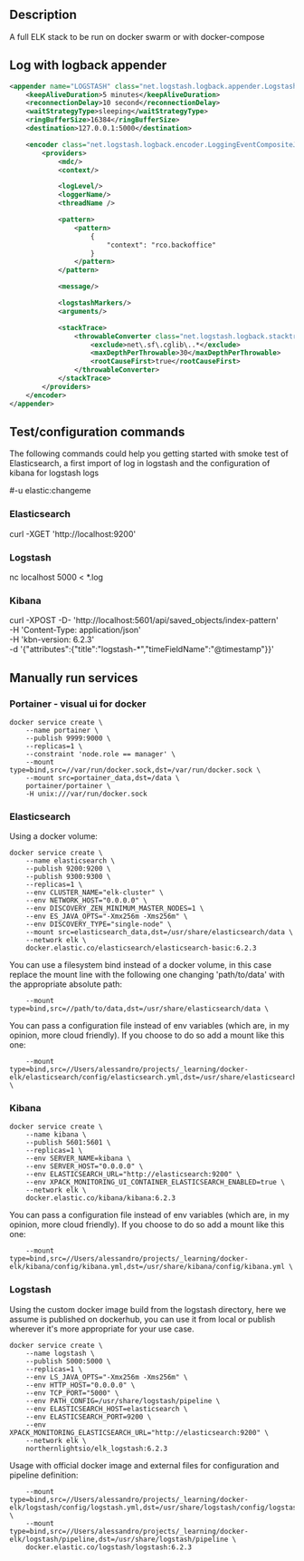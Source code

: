 
## Description

A full ELK stack to be run on docker swarm or with docker-compose

## Log with logback appender

```xml
<appender name="LOGSTASH" class="net.logstash.logback.appender.LogstashTcpSocketAppender">
    <keepAliveDuration>5 minutes</keepAliveDuration>
    <reconnectionDelay>10 second</reconnectionDelay>
    <waitStrategyType>sleeping</waitStrategyType>
    <ringBufferSize>16384</ringBufferSize>
    <destination>127.0.0.1:5000</destination>

    <encoder class="net.logstash.logback.encoder.LoggingEventCompositeJsonEncoder">
        <providers>
            <mdc/>
            <context/>

            <logLevel/>
            <loggerName/>
            <threadName />

            <pattern>
                <pattern>
                    {
                        "context": "rco.backoffice"
                    }
                </pattern>
            </pattern>

            <message/>

            <logstashMarkers/>
            <arguments/>

            <stackTrace>
                <throwableConverter class="net.logstash.logback.stacktrace.ShortenedThrowableConverter">
                    <exclude>net\.sf\.cglib\..*</exclude>
                    <maxDepthPerThrowable>30</maxDepthPerThrowable>
                    <rootCauseFirst>true</rootCauseFirst>
                </throwableConverter>
            </stackTrace>
        </providers>
    </encoder>
</appender>
```

## Test/configuration commands

The following commands could help you getting started with smoke test of Elasticsearch, a first import of log in logstash and the configuration of kibana for logstash logs

#-u elastic:changeme

### Elasticsearch

curl -XGET 'http://localhost:9200'

### Logstash

nc localhost 5000 < *.log

### Kibana

curl -XPOST -D- 'http://localhost:5601/api/saved_objects/index-pattern' \
    -H 'Content-Type: application/json' \
    -H 'kbn-version: 6.2.3' \
    -d '{"attributes":{"title":"logstash-*","timeFieldName":"@timestamp"}}'

## Manually run services

### Portainer - visual ui for docker

```
docker service create \
    --name portainer \
    --publish 9999:9000 \
    --replicas=1 \
    --constraint 'node.role == manager' \
    --mount type=bind,src=//var/run/docker.sock,dst=/var/run/docker.sock \
    --mount src=portainer_data,dst=/data \
    portainer/portainer \
    -H unix:///var/run/docker.sock
```

### Elasticsearch

Using a docker volume:

```
docker service create \
    --name elasticsearch \
    --publish 9200:9200 \
    --publish 9300:9300 \
    --replicas=1 \
    --env CLUSTER_NAME="elk-cluster" \
    --env NETWORK_HOST="0.0.0.0" \
    --env DISCOVERY_ZEN_MINIMUM_MASTER_NODES=1 \
    --env ES_JAVA_OPTS="-Xmx256m -Xms256m" \
    --env DISCOVERY_TYPE="single-node" \
    --mount src=elasticsearch_data,dst=/usr/share/elasticsearch/data \
    --network elk \
    docker.elastic.co/elasticsearch/elasticsearch-basic:6.2.3
```

You can use a filesystem bind instead of a docker volume, in this case replace the mount line with the following one changing 'path/to/data' with the appropriate absolute path:

```
    --mount type=bind,src=//path/to/data,dst=/usr/share/elasticsearch/data \
```

You can pass a configuration file instead of env variables (which are, in my opinion, more cloud friendly). If you choose to do so add a mount like this one:

```
    --mount type=bind,src=//Users/alessandro/projects/_learning/docker-elk/elasticsearch/config/elasticsearch.yml,dst=/usr/share/elasticsearch/config/elasticsearch.yml \
```

### Kibana

```
docker service create \
    --name kibana \
    --publish 5601:5601 \
    --replicas=1 \
    --env SERVER_NAME=kibana \
    --env SERVER_HOST="0.0.0.0" \
    --env ELASTICSEARCH_URL="http://elasticsearch:9200" \
    --env XPACK_MONITORING_UI_CONTAINER_ELASTICSEARCH_ENABLED=true \
    --network elk \
    docker.elastic.co/kibana/kibana:6.2.3
```

You can pass a configuration file instead of env variables (which are, in my opinion, more cloud friendly). If you choose to do so add a mount like this one:

```
    --mount type=bind,src=//Users/alessandro/projects/_learning/docker-elk/kibana/config/kibana.yml,dst=/usr/share/kibana/config/kibana.yml \
```

### Logstash 

Using the custom docker image build from the logstash directory, here we assume is published on dockerhub, you can use it from local or publish wherever it's more appropriate for your use case.

```
docker service create \
    --name logstash \
    --publish 5000:5000 \
    --replicas=1 \
    --env LS_JAVA_OPTS="-Xmx256m -Xms256m" \
    --env HTTP_HOST="0.0.0.0" \
    --env TCP_PORT="5000" \
    --env PATH_CONFIG=/usr/share/logstash/pipeline \
    --env ELASTICSEARCH_HOST=elasticsearch \
    --env ELASTICSEARCH_PORT=9200 \
    --env XPACK_MONITORING_ELASTICSEARCH_URL="http://elasticsearch:9200" \
    --network elk \
    northernlightsio/elk_logstash:6.2.3
```

Usage with official docker image and external files for configuration and pipeline definition:

```
    --mount type=bind,src=//Users/alessandro/projects/_learning/docker-elk/logstash/config/logstash.yml,dst=/usr/share/logstash/config/logstash.yml \
    --mount type=bind,src=//Users/alessandro/projects/_learning/docker-elk/logstash/pipeline,dst=/usr/share/logstash/pipeline \
    docker.elastic.co/logstash/logstash:6.2.3
```


